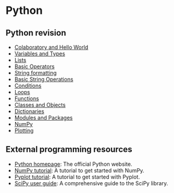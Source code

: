 # Python

## Python revision

- [Colaboratory and Hello World](https://drive.google.com/file/d/1Vv4BdqAq6MsHINPmcvEHSHUqtfpfXh-Q/view?usp=sharing)
- [Variables and Types](https://drive.google.com/file/d/1NnjBmLU4e-lpLMKylL-ObgNjhVhQ-WiM/view?usp=sharing)
- [Lists](https://drive.google.com/file/d/1HRgnhFapLAmc--2MxBy5dJu1zSVwSgtN/view?usp=sharing)
- [Basic Operators](https://drive.google.com/file/d/1gTN6z_tC8Jm5qlozlx3QshkCqT--jFDu/view?usp=sharing)
- [String formatting](https://drive.google.com/file/d/1Jt6cCzoCpIKuR_LrNE01JPeReZzvNlAs/view?usp=sharing)
- [Basic String Operations](https://drive.google.com/file/d/16BVdmbkyucmGGpzjB7ujTPpdqE7wbY4J/view?usp=sharing)
- [Conditions](https://drive.google.com/file/d/11BZPTfnkQ4h2MDjgyzaArEpQivCfxBAv/view?usp=sharing)
- [Loops](https://drive.google.com/file/d/10GKCUZF9SJvbK8M4ba-aplltxChRcbvi/view?usp=sharing)
- [Functions](https://drive.google.com/file/d/19Oql8o8i1cUX1d20iyAtbJZPKWts5hI8/view?usp=sharing)
- [Classes and Objects](https://drive.google.com/file/d/1J4mUPOzkPCS-s2N9n68iXwRHI1cyU0P0/view?usp=sharing)
- [Dictionaries](https://drive.google.com/file/d/1J4mUPOzkPCS-s2N9n68iXwRHI1cyU0P0/view?usp=sharing)
- [Modules and Packages](https://colab.research.google.com/drive/1Zko2D2lOeGXM5wS8vraIasLOlQcwINrz?usp=sharing)
- [NumPy](https://colab.research.google.com/drive/1eCbOGspVMXcnO8DNKBzf7CHinJLpOsd7?usp=sharing)
- [Plotting](https://colab.research.google.com/drive/1i79qZhj0Bs2l4ghGAspf-sRIwzB7OykJ?usp=sharing)

## External programming resources

- [Python homepage](https://www.python.org/): The official Python website.
- [NumPy tutorial](https://numpy.org/learn/): A tutorial to get started with NumPy.
- [Pyplot tutorial](https://matplotlib.org/stable/tutorials/pyplot.html): A tutorial to get started with Pyplot.
- [SciPy user guide](https://docs.scipy.org/doc/scipy/tutorial/index.html): A comprehensive guide to the SciPy library.
